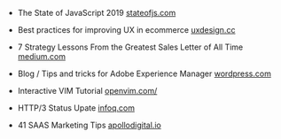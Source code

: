 - The State of JavaScript 2019
[stateofjs.com](https://2019.stateofjs.com/)

- Best practices for improving UX in ecommerce
[uxdesign.cc](https://uxdesign.cc/best-practices-for-improving-ux-in-ecommerce-72540105ec48)

- 7 Strategy Lessons From the Greatest Sales Letter of All Time
[medium.com](https://medium.com/better-marketing/7-strategy-lessons-from-the-greatest-sales-letter-of-all-time-83fe32561784)

- Blog / Tips and tricks for Adobe Experience Manager
[wordpress.com](https://cqdump.wordpress.com/)

- Interactive VIM Tutorial
[openvim.com/](https://www.openvim.com/)

- HTTP/3 Status Upate
[infoq.com](https://www.infoq.com/news/2020/01/http-3-status/)

- 41 SAAS Marketing Tips
[apollodigital.io](https://apollodigital.io/blog/saas-marketing)
